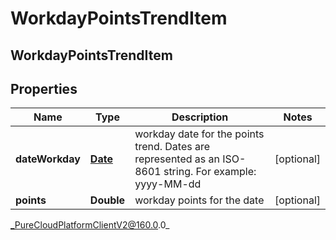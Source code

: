# WorkdayPointsTrendItem

## WorkdayPointsTrendItem

## Properties

|Name | Type | Description | Notes|
|------------ | ------------- | ------------- | -------------|
| **dateWorkday** | [**Date**](Date) | workday date for the points trend. Dates are represented as an ISO-8601 string. For example: yyyy-MM-dd | [optional] |
| **points** | **Double** | workday points for the date | [optional] |



_PureCloudPlatformClientV2@160.0.0_
